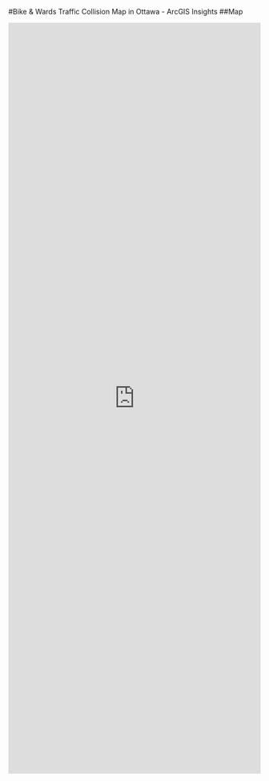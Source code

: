 
#Bike & Wards Traffic Collision Map in Ottawa - ArcGIS Insights
##Map 
<iframe src="https://insights.arcgis.com/#/086945810a1145748eac7238d857ed76" width="100%" height="1500" frameborder="0"></iframe>
